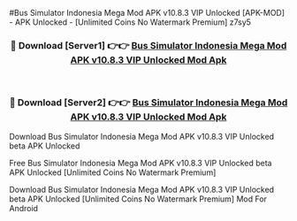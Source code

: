 #Bus Simulator Indonesia Mega Mod APK v10.8.3 VIP Unlocked [APK-MOD] - APK Unlocked - [Unlimited Coins No Watermark Premium] z7sy5



<div align="center">

<h3>🔴 Download [Server1] 👉👉 <a href="https://momento.my/?title=Bus_Simulator_Indonesia_Mega_Mod_APK_v10.8.3_VIP_Unlocked">Bus Simulator Indonesia Mega Mod APK v10.8.3 VIP Unlocked Mod Apk</a></h3><br>

<h3>🔴 Download [Server2] 👉👉 <a href="https://momento.my/?title=Bus_Simulator_Indonesia_Mega_Mod_APK_v10.8.3_VIP_Unlocked">Bus Simulator Indonesia Mega Mod APK v10.8.3 VIP Unlocked Mod Apk</a></h3>
</div>



Download Bus Simulator Indonesia Mega Mod APK v10.8.3 VIP Unlocked beta APK Unlocked

Free Bus Simulator Indonesia Mega Mod APK v10.8.3 VIP Unlocked beta APK Unlocked [Unlimited Coins No Watermark Premium]

Download Bus Simulator Indonesia Mega Mod APK v10.8.3 VIP Unlocked beta APK Unlocked [Unlimited Coins No Watermark Premium] Mod For Android
